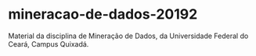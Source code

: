 # mineracao-de-dados-20192

Material da disciplina de Mineração de Dados, da Universidade Federal do Ceará, Campus Quixadá.
